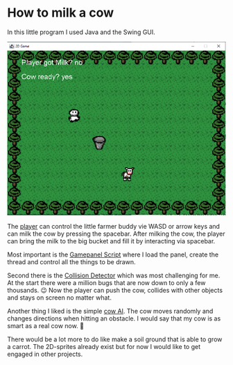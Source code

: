 # How to milk a cow

In this little program I used Java and the Swing GUI.

![Screenshot](screenshot.PNG)

The [player](src/entity/Player.java) can control the little farmer buddy vie WASD or arrow keys and can milk the cow by pressing the spacebar. After milking the cow, the player can bring the milk to the big bucket and fill it by interacting via spacebar.

Most important is the [Gamepanel Script](src/main/GamePanel.java) where I load the panel, create the thread and control all the things to be drawn.

Second there is the [Collision Detector](src/main/CollisionDetector.java) which was most challenging for me. At the start there were a million bugs that are now down to only a few thousands. :wink:
Now the player can push the cow, collides with other objects and stays on screen no matter what.

Another thing I liked is the simple [cow AI](src/entity/Cow.java). The cow moves randomly and changes directions when hitting an obstacle. I would say that my cow is as smart as a real cow now. :cow2:

There would be a lot more to do like make a soil ground that is able to grow a carrot. The 2D-sprites already exist but for now I would like to get engaged in other projects.

